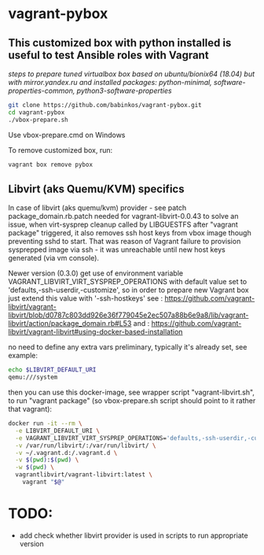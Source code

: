 # vagrant-pybox

## This customized box with python installed is useful to test Ansible roles with Vagrant

*steps to prepare tuned virtualbox box based on ubuntu/bionix64 (18.04)
 but with mirror.yandex.ru and installed packages:
python-minimal, software-properties-common, python3-software-properties*

```sh
git clone https://github.com/babinkos/vagrant-pybox.git
cd vagrant-pybox
./vbox-prepare.sh
```

Use vbox-prepare.cmd on Windows

To remove customized box, run:
```sh
vagrant box remove pybox
```

## Libvirt (aks Quemu/KVM) specifics
In case of libvirt (aks quemu/kvm) provider - see patch package_domain.rb.patch needed for vagrant-libvirt-0.0.43 to solve an issue,
when virt-sysprep cleanup called by LIBGUESTFS after "vagrant package" triggered, it also removes ssh host keys from vbox image though preventing sshd to start.
That was reason of Vagrant failure to provision sysprepped image via ssh - it was unreachable until new host keys generated (via vm console).

Newer version (0.3.0) get use of environment variable VAGRANT_LIBVIRT_VIRT_SYSPREP_OPERATIONS with default value set to 'defaults,-ssh-userdir,-customize',
so in order to prepare new Vagrant box just extend this value with '-ssh-hostkeys'
see : https://github.com/vagrant-libvirt/vagrant-libvirt/blob/d0787c803dd926e36f779045e2ec507a88b6e9a8/lib/vagrant-libvirt/action/package_domain.rb#L53
and : https://github.com/vagrant-libvirt/vagrant-libvirt#using-docker-based-installation

no need to define any extra vars preliminary, typically it's already set, see example:
```sh
echo $LIBVIRT_DEFAULT_URI
qemu:///system
```
then you can use this docker-image, see wrapper script "vagrant-libvirt.sh", to run "vagrant package" (so vbox-prepare.sh script should point to it rather that vagrant):
```bash
docker run -it --rm \
  -e LIBVIRT_DEFAULT_URI \
  -e VAGRANT_LIBVIRT_VIRT_SYSPREP_OPERATIONS='defaults,-ssh-userdir,-customize,-ssh-hostkeys' \
  -v /var/run/libvirt/:/var/run/libvirt/ \
  -v ~/.vagrant.d:/.vagrant.d \
  -v $(pwd):$(pwd) \
  -w $(pwd) \
  vagrantlibvirt/vagrant-libvirt:latest \
    vagrant "$@"
```


# TODO:
- add check whether libvirt provider is used in scripts to run appropriate version
